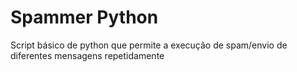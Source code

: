 # Spammer Python
Script básico de python que permite a execução de spam/envio de diferentes mensagens repetidamente
